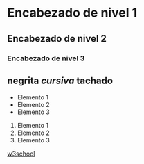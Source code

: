    # Encabezado de nivel 1
   ## Encabezado de nivel 2
   ### Encabezado de nivel 3
   
**negrita**
*cursiva*
~~tachado~~
---


- Elemento 1
- Elemento 2
- Elemento 3

1. Elemento 1
2. Elemento 2
3. Elemento 3


  <!-- comentario -->

[w3school](https://www.w3schools.com/)

